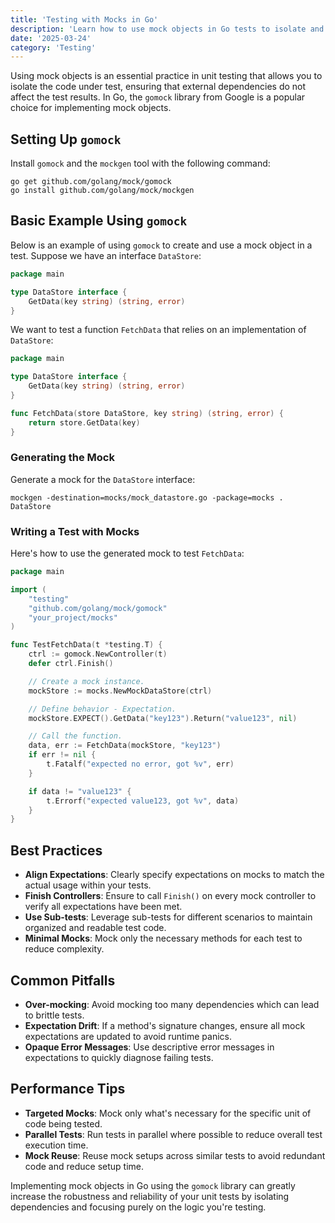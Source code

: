 ```yaml
---
title: 'Testing with Mocks in Go'
description: 'Learn how to use mock objects in Go tests to isolate and test units of code effectively'
date: '2025-03-24'
category: 'Testing'
---
```


Using mock objects is an essential practice in unit testing that allows you to isolate the code under test, ensuring that external dependencies do not affect the test results. In Go, the `gomock` library from Google is a popular choice for implementing mock objects.

## Setting Up `gomock`

Install `gomock` and the `mockgen` tool with the following command:

```
go get github.com/golang/mock/gomock
go install github.com/golang/mock/mockgen
```

## Basic Example Using `gomock`

Below is an example of using `gomock` to create and use a mock object in a test. Suppose we have an interface `DataStore`:

```go
package main

type DataStore interface {
    GetData(key string) (string, error)
}
```

We want to test a function `FetchData` that relies on an implementation of `DataStore`:

```go
package main

type DataStore interface {
    GetData(key string) (string, error)
}

func FetchData(store DataStore, key string) (string, error) {
    return store.GetData(key)
}
```

### Generating the Mock

Generate a mock for the `DataStore` interface:

```shell
mockgen -destination=mocks/mock_datastore.go -package=mocks . DataStore
```

### Writing a Test with Mocks

Here's how to use the generated mock to test `FetchData`:

```go
package main

import (
    "testing"
    "github.com/golang/mock/gomock"
    "your_project/mocks"
)

func TestFetchData(t *testing.T) {
    ctrl := gomock.NewController(t)
    defer ctrl.Finish()

    // Create a mock instance.
    mockStore := mocks.NewMockDataStore(ctrl)

    // Define behavior - Expectation.
    mockStore.EXPECT().GetData("key123").Return("value123", nil)

    // Call the function.
    data, err := FetchData(mockStore, "key123")
    if err != nil {
        t.Fatalf("expected no error, got %v", err)
    }

    if data != "value123" {
        t.Errorf("expected value123, got %v", data)
    }
}
```

## Best Practices

- **Align Expectations**: Clearly specify expectations on mocks to match the actual usage within your tests.
- **Finish Controllers**: Ensure to call `Finish()` on every mock controller to verify all expectations have been met.
- **Use Sub-tests**: Leverage sub-tests for different scenarios to maintain organized and readable test code.
- **Minimal Mocks**: Mock only the necessary methods for each test to reduce complexity.

## Common Pitfalls

- **Over-mocking**: Avoid mocking too many dependencies which can lead to brittle tests.
- **Expectation Drift**: If a method's signature changes, ensure all mock expectations are updated to avoid runtime panics.
- **Opaque Error Messages**: Use descriptive error messages in expectations to quickly diagnose failing tests.

## Performance Tips

- **Targeted Mocks**: Mock only what's necessary for the specific unit of code being tested.
- **Parallel Tests**: Run tests in parallel where possible to reduce overall test execution time.
- **Mock Reuse**: Reuse mock setups across similar tests to avoid redundant code and reduce setup time.

Implementing mock objects in Go using the `gomock` library can greatly increase the robustness and reliability of your unit tests by isolating dependencies and focusing purely on the logic you're testing.